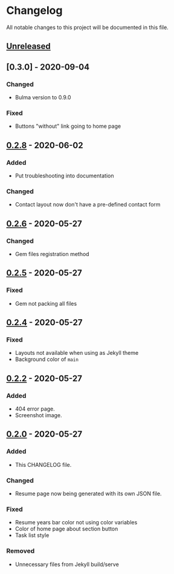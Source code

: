 # Changelog

All notable changes to this project will be documented in this file.

## [Unreleased]

## [0.3.0] - 2020-09-04

### Changed

- Bulma version to 0.9.0

### Fixed

- Buttons "without" link going to home page

## [0.2.8] - 2020-06-02

### Added

- Put troubleshooting into documentation

### Changed

- Contact layout now don't have a pre-defined contact form

## [0.2.6] - 2020-05-27

### Changed

- Gem files registration method

## [0.2.5] - 2020-05-27

### Fixed

- Gem not packing all files

## [0.2.4] - 2020-05-27

### Fixed

- Layouts not available when using as Jekyll theme
- Background color of `main`

## [0.2.2] - 2020-05-27

### Added

- 404 error page.
- Screenshot image.

## [0.2.0] - 2020-05-27

### Added

- This CHANGELOG file.

### Changed

- Resume page now being generated with its own JSON file.

### Fixed

- Resume years bar color not using color variables
- Color of home page about section button
- Task list style

### Removed

- Unnecessary files from Jekyll build/serve


[unreleased]: https://github.com/oAGoulart/vitrina/compare/v0.3.0...HEAD
[0.2.8]: https://github.com/oAGoulart/vitrina/releases/tag/v0.3.0
[0.2.8]: https://github.com/oAGoulart/vitrina/releases/tag/v0.2.8
[0.2.6]: https://github.com/oAGoulart/vitrina/releases/tag/v0.2.6
[0.2.5]: https://github.com/oAGoulart/vitrina/releases/tag/v0.2.5
[0.2.4]: https://github.com/oAGoulart/vitrina/releases/tag/v0.2.4
[0.2.2]: https://github.com/oAGoulart/vitrina/releases/tag/v0.2.2
[0.2.0]: https://github.com/oAGoulart/vitrina/releases/tag/v0.2.0
